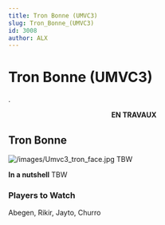 ```yaml
---
title: Tron Bonne (UMVC3)
slug: Tron_Bonne_(UMVC3)
id: 3008
author: ALX
---
```


# Tron Bonne (UMVC3)

.

<center>

**EN TRAVAUX**

</center>

## Tron Bonne

![](/images/Umvc3_tron_face.jpg‎ "/images/Umvc3_tron_face.jpg‎") TBW

**In a nutshell** TBW

### Players to Watch

Abegen, Rikir, Jayto, Churro

